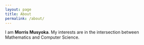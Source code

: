 ```yaml
---
layout: page
title: About
permalink: /about/
---
```


I am **Morris Musyoka**.
My interests are in the intersection between Mathematics and Computer Science.
